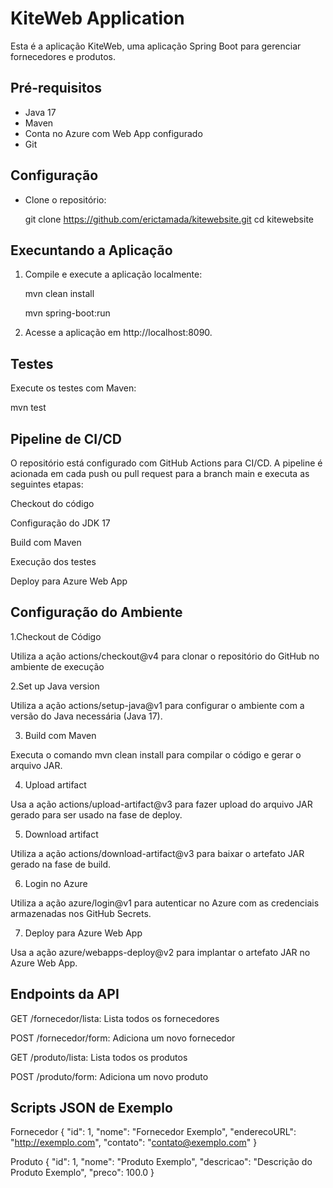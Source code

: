 # KiteWeb Application

Esta é a aplicação KiteWeb, uma aplicação Spring Boot para gerenciar fornecedores e produtos.

## Pré-requisitos

- Java 17
- Maven
- Conta no Azure com Web App configurado
- Git

## Configuração

- Clone o repositório:

   git clone https://github.com/erictamada/kitewebsite.git
   cd kitewebsite


## Execuntando a Aplicação

1. Compile e execute a aplicação localmente:

     mvn clean install
   
     mvn spring-boot:run

3. Acesse a aplicação em http://localhost:8090.

## Testes
  Execute os testes com Maven:
  
  mvn test


## Pipeline de CI/CD

O repositório está configurado com GitHub Actions para CI/CD. A pipeline é acionada em cada push ou pull request para a branch main e executa as seguintes etapas:

Checkout do código

Configuração do JDK 17

Build com Maven

Execução dos testes

Deploy para Azure Web App


## Configuração do Ambiente

1.Checkout de Código

Utiliza a ação actions/checkout@v4 para clonar o repositório do GitHub no ambiente de execução


2.Set up Java version

Utiliza a ação actions/setup-java@v1 para configurar o ambiente com a versão do Java necessária (Java 17).


3. Build com Maven

Executa o comando mvn clean install para compilar o código e gerar o arquivo JAR.


4. Upload artifact

Usa a ação actions/upload-artifact@v3 para fazer upload do arquivo JAR gerado para ser usado na fase de deploy.


5. Download artifact

Utiliza a ação actions/download-artifact@v3 para baixar o artefato JAR gerado na fase de build.


6. Login no Azure

Utiliza a ação azure/login@v1 para autenticar no Azure com as credenciais armazenadas nos GitHub Secrets.


7. Deploy para Azure Web App

Usa a ação azure/webapps-deploy@v2 para implantar o artefato JAR no Azure Web App.


## Endpoints da API

GET /fornecedor/lista: Lista todos os fornecedores

POST /fornecedor/form: Adiciona um novo fornecedor

GET /produto/lista: Lista todos os produtos

POST /produto/form: Adiciona um novo produto


## Scripts JSON de Exemplo

Fornecedor
{
  "id": 1,
  "nome": "Fornecedor Exemplo",
  "enderecoURL": "http://exemplo.com",
  "contato": "contato@exemplo.com"
}

Produto
{
  "id": 1,
  "nome": "Produto Exemplo",
  "descricao": "Descrição do Produto Exemplo",
  "preco": 100.0
}
